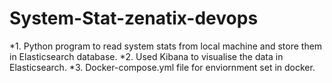 # System-Stat-zenatix-devops
*1. Python program to read system stats from local machine and store them in Elasticsearch database.
*2. Used Kibana to visualise the data in Elasticsearch.
*3. Docker-compose.yml file for enviornment set in docker.
